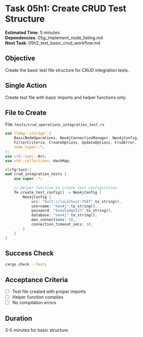 # Task 05h1: Create CRUD Test Structure

**Estimated Time**: 5 minutes  
**Dependencies**: 05g_implement_node_listing.md  
**Next Task**: 05h2_test_basic_crud_workflow.md  

## Objective
Create the basic test file structure for CRUD integration tests.

## Single Action
Create test file with basic imports and helper functions only.

## File to Create
File: `tests/crud_operations_integration_test.rs`
```rust
use llmkg::storage::{
    BasicNodeOperations, Neo4jConnectionManager, Neo4jConfig,
    FilterCriteria, CreateOptions, UpdateOptions, CrudError,
    node_types::*,
};
use std::sync::Arc;
use std::collections::HashMap;

#[cfg(test)]
mod crud_integration_tests {
    use super::*;
    
    // Helper function to create test configuration
    fn create_test_config() -> Neo4jConfig {
        Neo4jConfig {
            uri: "bolt://localhost:7687".to_string(),
            username: "neo4j".to_string(),
            password: "knowledge123".to_string(),
            database: "neo4j".to_string(),
            max_connections: 10,
            connection_timeout_secs: 30,
        }
    }
}
```

## Success Check
```bash
cargo check --tests
```

## Acceptance Criteria
- [ ] Test file created with proper imports
- [ ] Helper function compiles
- [ ] No compilation errors

## Duration
3-5 minutes for basic structure.